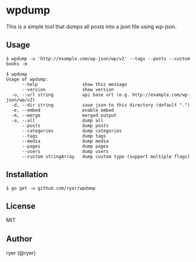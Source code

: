 # wpdump

This is a simple tool that dumps all posts into a json file using wp-json.

## Usage

```
$ wpdump -u 'http://example.com/wp-json/wp/v2' --tags --posts --custom books -m
```

```
$ wpdump
Usage of wpdump:
      --help                 show this message
      --version              show version
  -u, --url string           api base url (e.g. http://example.com/wp-json/wp/v2)
  -d, --dir string           save json to this directory (default ".")
  -e, --embed                enable embed
  -m, --merge                merged output
  -a, --all                  dump all
      --posts                dump posts
      --categories           dump categories
      --tags                 dump tags
      --media                dump media
      --pages                dump pages
      --users                dump users
      --custom stringArray   dump custom type (support multiple flags)
```

## Installation

```
$ go get -u github.com/ryer/wpdump
```

## License

MIT

## Author

ryer (@ryer)
